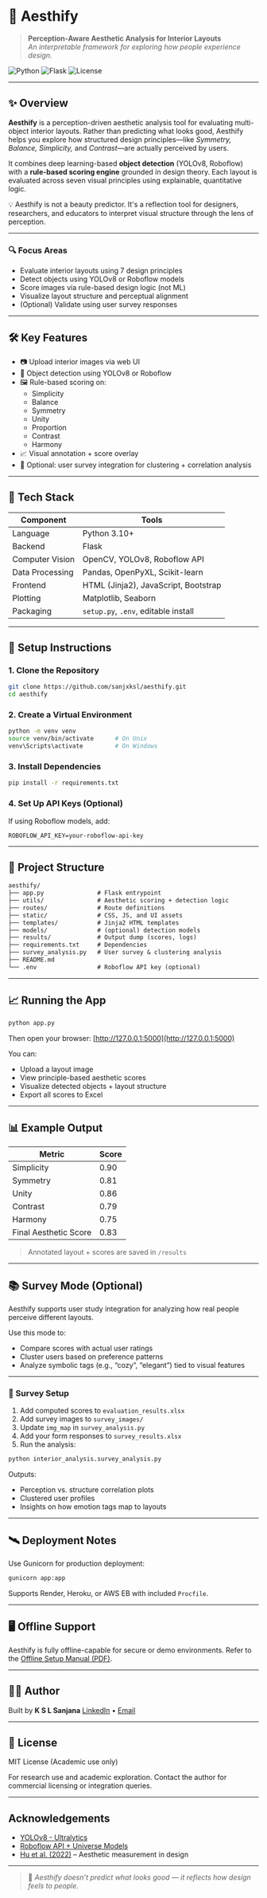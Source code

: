 # 🎨 Aesthify

> **Perception-Aware Aesthetic Analysis for Interior Layouts**  
> *An interpretable framework for exploring how people experience design.*

![Python](https://img.shields.io/badge/Python-3.10+-blue.svg)
![Flask](https://img.shields.io/badge/Flask-Framework-red.svg)
![License](https://img.shields.io/badge/License-MIT-green.svg)

---

## ✨ Overview

**Aesthify** is a perception-driven aesthetic analysis tool for evaluating multi-object interior layouts. Rather than predicting what looks good, Aesthify helps you explore how structured design principles—like *Symmetry, Balance, Simplicity,* and *Contrast*—are actually perceived by users.

It combines deep learning-based **object detection** (YOLOv8, Roboflow) with a **rule-based scoring engine** grounded in design theory. Each layout is evaluated across seven visual principles using explainable, quantitative logic.

💡 Aesthify is not a beauty predictor. It's a reflection tool for designers, researchers, and educators to interpret visual structure through the lens of perception.

---

### 🔍 Focus Areas

- Evaluate interior layouts using 7 design principles
- Detect objects using YOLOv8 or Roboflow models
- Score images via rule-based design logic (not ML)
- Visualize layout structure and perceptual alignment
- (Optional) Validate using user survey responses

---

## 🛠️ Key Features

- 📷 Upload interior images via web UI  
- 🧠 Object detection using YOLOv8 or Roboflow  
- 🖼️ Rule-based scoring on:
  - Simplicity
  - Balance
  - Symmetry
  - Unity
  - Proportion
  - Contrast
  - Harmony
- 📈 Visual annotation + score overlay  
- 🧪 Optional: user survey integration for clustering + correlation analysis

---

## 🧪 Tech Stack

| Component        | Tools                                 |
|------------------|----------------------------------------|
| Language         | Python 3.10+                           |
| Backend          | Flask                                  |
| Computer Vision  | OpenCV, YOLOv8, Roboflow API           |
| Data Processing  | Pandas, OpenPyXL, Scikit-learn         |
| Frontend         | HTML (Jinja2), JavaScript, Bootstrap   |
| Plotting         | Matplotlib, Seaborn                    |
| Packaging        | `setup.py`, `.env`, editable install   |

---

## 🚀 Setup Instructions

### 1. Clone the Repository

```bash
git clone https://github.com/sanjxksl/aesthify.git
cd aesthify
````

### 2. Create a Virtual Environment

```bash
python -m venv venv
source venv/bin/activate      # On Unix
venv\Scripts\activate         # On Windows
```

### 3. Install Dependencies

```bash
pip install -r requirements.txt
```

### 4. Set Up API Keys (Optional)

If using Roboflow models, add:

```env
ROBOFLOW_API_KEY=your-roboflow-api-key
```

---

## 📂 Project Structure

```txt
aesthify/
├── app.py               # Flask entrypoint
├── utils/               # Aesthetic scoring + detection logic
├── routes/              # Route definitions
├── static/              # CSS, JS, and UI assets
├── templates/           # Jinja2 HTML templates
├── models/              # (optional) detection models
├── results/             # Output dump (scores, logs)
├── requirements.txt     # Dependencies
├── survey_analysis.py   # User survey & clustering analysis
├── README.md
└── .env                 # Roboflow API key (optional)
```

---

## 📈 Running the App

```bash
python app.py
```

Then open your browser:
[http://127.0.0.1:5000](http://127.0.0.1:5000)

You can:

* Upload a layout image
* View principle-based aesthetic scores
* Visualize detected objects + layout structure
* Export all scores to Excel

---

## 📊 Example Output

| Metric                | Score |
| --------------------- | ----- |
| Simplicity            | 0.90  |
| Symmetry              | 0.81  |
| Unity                 | 0.86  |
| Contrast              | 0.79  |
| Harmony               | 0.75  |
| Final Aesthetic Score | 0.83  |

> Annotated layout + scores are saved in `/results`

---

## 📚 Survey Mode (Optional)

Aesthify supports user study integration for analyzing how real people perceive different layouts.

Use this mode to:

* Compare scores with actual user ratings
* Cluster users based on preference patterns
* Analyze symbolic tags (e.g., “cozy”, “elegant”) tied to visual features

---

### 📝 Survey Setup

1. Add computed scores to `evaluation_results.xlsx`
2. Add survey images to `survey_images/`
3. Update `img_map` in `survey_analysis.py`
4. Add your form responses to `survey_results.xlsx`
5. Run the analysis:

```bash
python interior_analysis.survey_analysis.py
```

Outputs:

* Perception vs. structure correlation plots
* Clustered user profiles
* Insights on how emotion tags map to layouts

---

## 🛰️ Deployment Notes

Use Gunicorn for production deployment:

```bash
gunicorn app:app
```

Supports Render, Heroku, or AWS EB with included `Procfile`.

---

## 🖥️ Offline Support

Aesthify is fully offline-capable for secure or demo environments.
Refer to the [Offline Setup Manual (PDF)](Aesthify_Full_Offline_Setup_and_Operation_Manual.pdf).

---

## 👩‍🎓 Author

Built by **K S L Sanjana**
[LinkedIn](https://linkedin.com/in/sanjanaksl) • [Email](mailto:sanjxksl@gmail.com)

---

## 📄 License

MIT License (Academic use only)

For research use and academic exploration.
Contact the author for commercial licensing or integration queries.

---

## Acknowledgements

* [YOLOv8 - Ultralytics](https://github.com/ultralytics/ultralytics)
* [Roboflow API + Universe Models](https://roboflow.com/)
* [Hu et al. (2022)](https://doi.org/10.1016/j.aei.2022.101644) – Aesthetic measurement in design

---

> 💬 *Aesthify doesn’t predict what looks good — it reflects how design feels to people.*
